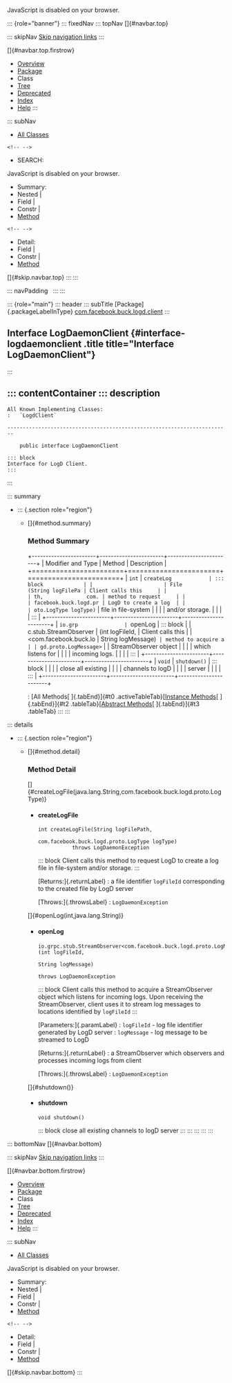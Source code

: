 <div>

JavaScript is disabled on your browser.

</div>

::: {role="banner"}
::: fixedNav
::: topNav
[]{#navbar.top}

::: skipNav
[Skip navigation links](#skip.navbar.top "Skip navigation links")
:::

[]{#navbar.top.firstrow}

-   [Overview](../../../../../index.html)
-   [Package](package-summary.html)
-   Class
-   [Tree](package-tree.html)
-   [Deprecated](../../../../../deprecated-list.html)
-   [Index](../../../../../index-all.html)
-   [Help](../../../../../help-doc.html)
:::

::: subNav
-   [All Classes](../../../../../allclasses.html)

```{=html}
<!-- -->
```
-   SEARCH:

<div>

<div>

JavaScript is disabled on your browser.

</div>

</div>

<div>

-   Summary: 
-   Nested \| 
-   Field \| 
-   Constr \| 
-   [Method](#method.summary)

```{=html}
<!-- -->
```
-   Detail: 
-   Field \| 
-   Constr \| 
-   [Method](#method.detail)

</div>

[]{#skip.navbar.top}
:::
:::

::: navPadding
 
:::
:::

::: {role="main"}
::: header
::: subTitle
[Package]{.packageLabelInType} [com.facebook.buck.logd.client](package-summary.html)
:::

## Interface LogDaemonClient {#interface-logdaemonclient .title title="Interface LogDaemonClient"}
:::

::: contentContainer
::: description
-   

    All Known Implementing Classes:
    :   `LogdClient`

    ------------------------------------------------------------------------

        public interface LogDaemonClient

    ::: block
    Interface for LogD Client.
    :::
:::

::: summary
-   ::: {.section role="region"}
    -   []{#method.summary}

        ### Method Summary

        +-----------------------+-----------------------+-----------------------+
        | Modifier and Type     | Method                | Description           |
        +=======================+=======================+=======================+
        | `int`                 | `createLog            | ::: block             |
        |                       | File​(String logFilePa | Client calls this     |
        |                       | th,              com. | method to request     |
        |                       | facebook.buck.logd.pr | LogD to create a log  |
        |                       | oto.LogType logType)` | file in file-system   |
        |                       |                       | and/or storage.       |
        |                       |                       | :::                   |
        +-----------------------+-----------------------+-----------------------+
        | `io.grp               | `openLog              | ::: block             |
        | c.stub.StreamObserver | ​(int logFileId,       | Client calls this     |
        | <com.facebook.buck.lo |   String logMessage)` | method to acquire a   |
        | gd.proto.LogMessage>` |                       | StreamObserver object |
        |                       |                       | which listens for     |
        |                       |                       | incoming logs.        |
        |                       |                       | :::                   |
        +-----------------------+-----------------------+-----------------------+
        | `void`                | `shutdown()`          | ::: block             |
        |                       |                       | close all existing    |
        |                       |                       | channels to logD      |
        |                       |                       | server                |
        |                       |                       | :::                   |
        +-----------------------+-----------------------+-----------------------+

        : [All Methods[ ]{.tabEnd}]{#t0 .activeTableTab}[[Instance
        Methods](javascript:show(2);)[ ]{.tabEnd}]{#t2
        .tableTab}[[Abstract
        Methods](javascript:show(4);)[ ]{.tabEnd}]{#t3 .tableTab}
    :::
:::

::: details
-   ::: {.section role="region"}
    -   []{#method.detail}

        ### Method Detail

        []{#createLogFile(java.lang.String,com.facebook.buck.logd.proto.LogType)}

        -   #### createLogFile

            ``` methodSignature
            int createLogFile​(String logFilePath,
                              com.facebook.buck.logd.proto.LogType logType)
                       throws LogDaemonException
            ```

            ::: block
            Client calls this method to request LogD to create a log
            file in file-system and/or storage.
            :::

            [Returns:]{.returnLabel}
            :   a file identifier `logFileId` corresponding to the
                created file by LogD server

            [Throws:]{.throwsLabel}
            :   `LogDaemonException`

        []{#openLog(int,java.lang.String)}

        -   #### openLog

            ``` methodSignature
            io.grpc.stub.StreamObserver<com.facebook.buck.logd.proto.LogMessage> openLog​(int logFileId,
                                                                                         String logMessage)
                                                                                  throws LogDaemonException
            ```

            ::: block
            Client calls this method to acquire a StreamObserver object
            which listens for incoming logs. Upon receiving the
            StreamObserver, client uses it to stream log messages to
            locations identified by `logFileId`
            :::

            [Parameters:]{.paramLabel}
            :   `logFileId` - log file identifier generated by LogD
                server
            :   `logMessage` - log message to be streamed to LogD

            [Returns:]{.returnLabel}
            :   a StreamObserver which observers and processes incoming
                logs from client

            [Throws:]{.throwsLabel}
            :   `LogDaemonException`

        []{#shutdown()}

        -   #### shutdown

            ``` methodSignature
            void shutdown()
            ```

            ::: block
            close all existing channels to logD server
            :::
    :::
:::
:::
:::

::: bottomNav
[]{#navbar.bottom}

::: skipNav
[Skip navigation links](#skip.navbar.bottom "Skip navigation links")
:::

[]{#navbar.bottom.firstrow}

-   [Overview](../../../../../index.html)
-   [Package](package-summary.html)
-   Class
-   [Tree](package-tree.html)
-   [Deprecated](../../../../../deprecated-list.html)
-   [Index](../../../../../index-all.html)
-   [Help](../../../../../help-doc.html)
:::

::: subNav
-   [All Classes](../../../../../allclasses.html)

<div>

<div>

JavaScript is disabled on your browser.

</div>

</div>

<div>

-   Summary: 
-   Nested \| 
-   Field \| 
-   Constr \| 
-   [Method](#method.summary)

```{=html}
<!-- -->
```
-   Detail: 
-   Field \| 
-   Constr \| 
-   [Method](#method.detail)

</div>

[]{#skip.navbar.bottom}
:::
